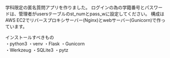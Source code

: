 学科限定の匿名質問アプリを作りました。
ログインの為の学籍番号とパスワードは、管理者がusersテーブルのst_numとpass_wに設定してください。
構成はAWS EC2でリバースプロキシサーバー(Nginx)とwebサーバー(Gunicorn)で作っています。

インストールすべきもの
<br>
・python3 ・venv ・Flask ・Gunicorn
<br>
・Werkzeug ・SQLite3 ・pytz
